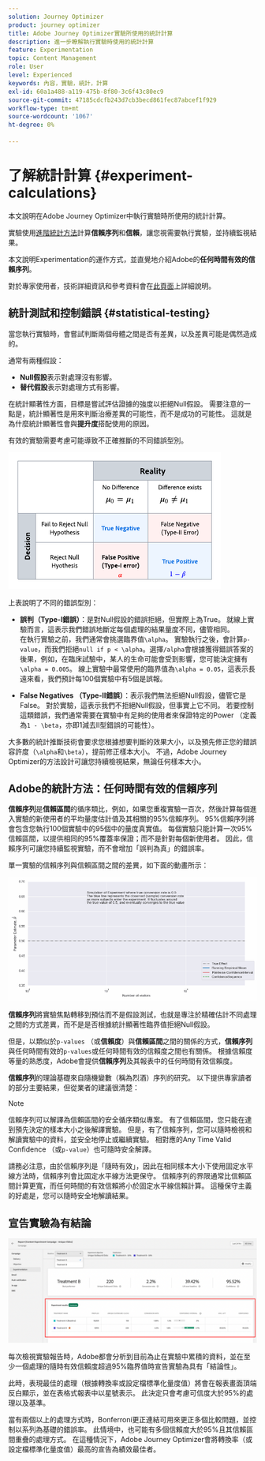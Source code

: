 ```yaml
---
solution: Journey Optimizer
product: journey optimizer
title: Adobe Journey Optimizer實驗所使用的統計計算
description: 進一步瞭解執行實驗時使用的統計計算
feature: Experimentation
topic: Content Management
role: User
level: Experienced
keywords: 內容，實驗，統計，計算
exl-id: 60a1a488-a119-475b-8f80-3c6f43c80ec9
source-git-commit: 47185cdcfb243d7cb3becd861fec87abcef1f929
workflow-type: tm+mt
source-wordcount: '1067'
ht-degree: 0%

---
```


# 了解統計計算 {#experiment-calculations}

本文說明在Adobe Journey Optimizer中執行實驗時所使用的統計計算。

實驗使用[進階統計方法](../content-management/assets/confidence_sequence_technical_details.pdf)計算&#x200B;**信賴序列**&#x200B;和&#x200B;**信賴**，讓您視需要執行實驗，並持續監視結果。

本文說明Experimentation的運作方式，並直覺地介紹Adobe的&#x200B;**任何時間有效的信賴序列**。

對於專家使用者，技術詳細資訊和參考資料會在[此頁面](../content-management/assets/confidence_sequence_technical_details.pdf)上詳細說明。

## 統計測試和控制錯誤 {#statistical-testing}

當您執行實驗時，會嘗試判斷兩個母體之間是否有差異，以及差異可能是偶然造成的。

通常有兩種假設：

* **Null假設**&#x200B;表示對處理沒有影響。
* **替代假設**&#x200B;表示對處理方式有影響。

在統計顯著性方面，目標是嘗試評估證據的強度以拒絕Null假設。 需要注意的一點是，統計顯著性是用來判斷治療差異的可能性，而不是成功的可能性。 這就是為什麼統計顯著性會與&#x200B;**提升度**&#x200B;搭配使用的原因。

有效的實驗需要考慮可能導致不正確推斷的不同錯誤型別。

![](assets/technote_1.png)

上表說明了不同的錯誤型別：

* **誤判（Type-I錯誤）**：是對Null假設的錯誤拒絕，但實際上為True。 就線上實驗而言，這表示我們錯誤地斷定每個處理的結果量度不同，儘管相同。
  </br>在執行實驗之前，我們通常會挑選臨界值`\alpha`。 實驗執行之後，會計算`p-value`，而我們拒絕`null if p < \alpha`。選擇`/alpha`會根據獲得錯誤答案的後果，例如，在臨床試驗中，某人的生命可能會受到影響，您可能決定擁有`\alpha = 0.005`。 線上實驗中最常使用的臨界值為`\alpha = 0.05`，這表示長遠來看，我們預計每100個實驗中有5個是誤報。

* **False Negatives （Type-II錯誤）**：表示我們無法拒絕Null假設，儘管它是False。 對於實驗，這表示我們不拒絕Null假設，但事實上它不同。 若要控制這類錯誤，我們通常需要在實驗中有足夠的使用者來保證特定的Power （定義為`1 - \beta`，亦即1減去II型錯誤的可能性）。

大多數的統計推斷技術會要求您根據想要判斷的效果大小，以及預先修正您的錯誤容許度（`\alpha`和`\beta`），提前修正樣本大小。 不過，Adobe Journey Optimizer的方法設計可讓您持續檢視結果，無論任何樣本大小。

## Adobe的統計方法：任何時間有效的信賴序列

**信賴序列**&#x200B;是&#x200B;**信賴區間**&#x200B;的循序類比，例如，如果您重複實驗一百次，然後計算每個進入實驗的新使用者的平均量度估計值及其相關的95%信賴序列。 95%信賴序列將會包含您執行100個實驗中的95個中的量度真實值。 每個實驗只能計算一次95%信賴區間，以提供相同的95%覆蓋率保證；而不是針對每個新使用者。 因此，信賴序列可讓您持續監視實驗，而不會增加「誤判為真」的錯誤率。

單一實驗的信賴序列與信賴區間之間的差異，如下面的動畫所示：

![](assets/technote_2.gif)

**信賴序列**&#x200B;將實驗焦點轉移到預估而不是假設測試，也就是專注於精確估計不同處理之間的方式差異，而不是是否根據統計顯著性臨界值拒絕Null假設。

但是，以類似於`p-values` （或&#x200B;**信賴度**）與&#x200B;**信賴區間**&#x200B;之間的關係的方式，**信賴序列**&#x200B;與任何時間有效的`p-values`或任何時間有效的信賴度之間也有關係。 根據信賴度等量的熟悉度，Adobe會提供&#x200B;**信賴序列**&#x200B;及其報表中的任何時間有效信賴度。

**信賴序列**&#x200B;的理論基礎來自隨機變數（稱為烈酒）序列的研究。 以下提供專家讀者的部分主要結果，但從業者的建議很清楚：

>[!NOTE]
>
>信賴序列可以解譯為信賴區間的安全循序類似專案。 有了信賴區間，您只能在達到預先決定的樣本大小之後解譯實驗。 但是，有了信賴序列，您可以隨時檢視和解讀實驗中的資料，並安全地停止或繼續實驗。 相對應的Any Time Valid Confidence （或`p-value`）也可隨時安全解譯。

請務必注意，由於信賴序列是「隨時有效」，因此在相同樣本大小下使用固定水平線方法時，信賴序列會比固定水平線方法更保守。 信賴序列的界限通常比信賴區間計算更寬，而任何時間的有效信賴將小於固定水平線信賴計算。 這種保守主義的好處是，您可以隨時安全地解讀結果。

## 宣告實驗為有結論

![](assets/experimentation_report_2.png)

每次檢視實驗報告時，Adobe都會分析到目前為止在實驗中累積的資料，並在至少一個處理的隨時有效信賴度超過95%臨界值時宣告實驗為具有「結論性」。

此時，表現最佳的處理（根據轉換率或設定檔標準化量度值）將會在報表畫面頂端反白顯示，並在表格式報表中以星號表示。 此決定只會考慮可信度大於95%的處理以及基準。

當有兩個以上的處理方式時，Bonferroni更正連結可用來更正多個比較問題，並控制以系列為基礎的錯誤率。 此情境中，也可能有多個信賴度大於95%且其信賴區間重疊的處理方式。 在這種情況下，Adobe Journey Optimizer會將轉換率（或設定檔標準化量度值）最高的宣告為績效最佳者。
